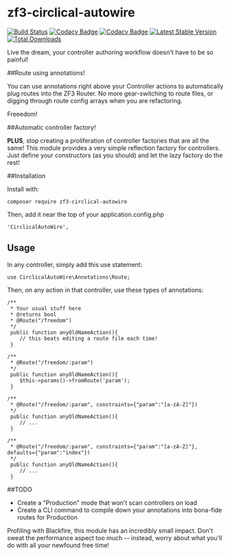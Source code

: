 # zf3-circlical-autowire
[![Build Status](https://travis-ci.org/Saeven/zf3-circlical-autowire.svg?branch=master)](https://travis-ci.org/Saeven/zf3-circlical-autowire)
[![Codacy Badge](https://api.codacy.com/project/badge/Grade/488fcf3040df4fa4b3ab4b2c15ad5752)](https://www.codacy.com/app/alemaire/zf3-circlical-autowire?utm_source=github.com&amp;utm_medium=referral&amp;utm_content=Saeven/zf3-circlical-autowire&amp;utm_campaign=Badge_Grade)
[![Codacy Badge](https://api.codacy.com/project/badge/Coverage/488fcf3040df4fa4b3ab4b2c15ad5752)](https://www.codacy.com/app/alemaire/zf3-circlical-autowire?utm_source=github.com&amp;utm_medium=referral&amp;utm_content=Saeven/zf3-circlical-autowire&amp;utm_campaign=Badge_Coverage)
[![Latest Stable Version](https://poser.pugx.org/saeven/zf3-circlical-autowire/v/stable)](https://packagist.org/packages/saeven/zf3-circlical-autowire)
[![Total Downloads](https://poser.pugx.org/saeven/zf3-circlical-autowire/downloads)](https://packagist.org/packages/saeven/zf3-circlical-autowire)


Live the dream, your controller authoring workflow doesn't have to be so painful!
  
##Route using annotations!


You can use annotations right above your Controller actions to 
automatically plug routes into the ZF3 Router.  No more gear-switching to route files, or digging
through route config arrays when you are refactoring.

Freeedom!

##Automatic controller factory!

**PLUS**, stop creating a proliferation of controller factories that are all the same!
This module provides a very simple reflection factory for controllers.  Just define your constructors (as you should)
and let the lazy factory do the rest!


##Installation

Install with:

    composer require zf3-circlical-autowire
    
Then, add it near the top of your application.config.php

    'CirclicalAutoWire',
    
    
## Usage

In any controller, simply add this use statement:

    use CirclicalAutoWire\Annotations\Route;
    
Then, on any action in that controller, use these types of annotations:

    /**
     * Your usual stuff here
     * @returns bool
     * @Route("/freedom")
     */
     public function anyOldNameAction(){
        // this beats editing a route file each time!
     }
     
    /**
     * @Route("/freedom/:param")
     */
     public function anyOldNameAction(){
        $this->params()->fromRoute('param');
     }
     
    /**
     * @Route("/freedom/:param", constraints={"param":"[a-zA-Z]"})
     */
     public function anyOldNameAction(){
        // ...
     }
     
    /**
     * @Route("/freedom/:param", constraints={"param":"[a-zA-Z]"}, defaults={"param":"index"})
     */
     public function anyOldNameAction(){
        // ...
     }
     
##TODO

* Create a "Production" mode that won't scan controllers on load
* Create a CLI command to compile down your annotations into bona-fide routes for Production

Profiling with Blackfire, this module has an incredibly small impact.  Don't sweat the performance aspect too much -- instead, worry about what you'll do with all your newfound free time!  
